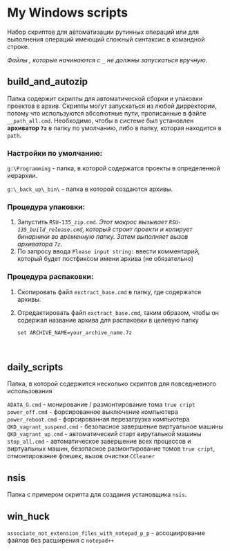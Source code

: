 # My Windows scripts

Набор скриптов для автоматизации рутинных операций или для выполнения операций имеющий сложный синтаксис в командной строке.

*Файлы , которые начинаются с `_` не должны запускаться вручную.* 

## build_and_autozip

Папка содержит скрипты для автоматической сборки и упаковки проектов в архив. Скрипты могут запускаться из любой дирректории, потому что используются абсолютные пути, прописанные в файле `__path_all.cmd`. Необходимо, чтобы в системе был установлен **архиватор `7z`** в папку по умолчанию, либо в папку, которая находится в `path`.

### Настройки по умолчанию:

`g:\Programming` - папка, в которой содержатся проекты в определенной иерархии.

`g:\_back_up\_bin\` - папка в которой создаются архивы.

### Процедура упаковки:

1. Запустить `RSU-135_zip.cmd`. *Этот макрос вызывает `RSU-135_build_release.cmd`, который строит проекти и копирует бинарники во временную папку. Затем выполняет вызов архиватора `7z`.*
2. По запросу ввода `Please input string:` ввести комментарий, который будет постфиксом имени архива (не обязательно)

### Процедура распаковки:

1. Скопировать файл `exctract_base.cmd` в папку, где содержатся архивы.

2. Отредактировать файл `exctract_base.cmd`, таким образом, чтобы он содержал название архива для распаковки в целевую папку

   ```
   set ARCHIVE_NAME=your_archive_name.7z
   ```

   ​

## daily_scripts

Папка, в которой содержится несколько скриптов для повседневного использования

`ADATA_G.cmd` - монирование / размонтирование тома `true cript`
`power_off.cmd` - форсированное выключение компьютера
`power_reboot.cmd` - форсированная перезагрузка компьютера
`QKD_vagrant_suspend.cmd` - безопасное завершение виртуальное машины
`QKD_vagrant_up.cmd` - автоматический старт вирутальной машины
`stop_all.cmd` - автоматическое завершение всех процессов и виртуальных машин, безопасное размонтирование томов `true cript`, отмонтирование флешек, вызов очистки `CCleaner`

## nsis

Папка с примером скрипта для создания установщика `nsis`.

## win_huck

`associate_not_extension_files_with_notepad_p_p` - ассоциирование файлов без расширения с `notepad++`